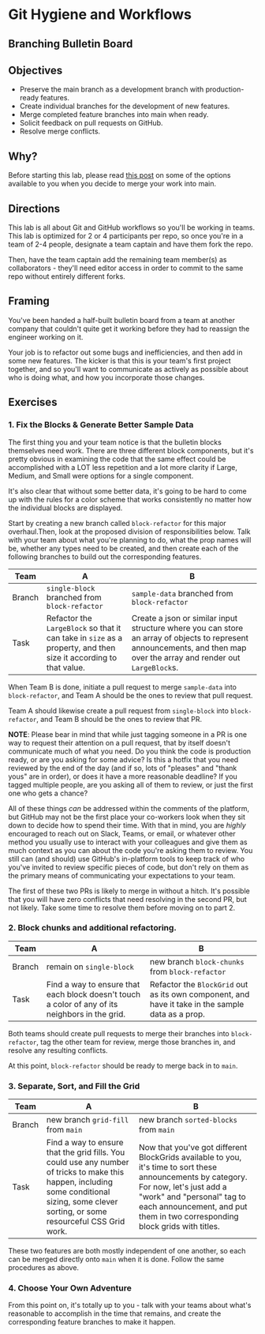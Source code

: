 # Git Hygiene and Workflows

## Branching Bulletin Board

## Objectives

- Preserve the main branch as a development branch with production-ready features.
- Create individual branches for the development of new features.
- Merge completed feature branches into main when ready.
- Solicit feedback on pull requests on GitHub.
- Resolve merge conflicts.

## Why?

Before starting this lab, please read [this post](https://cloudfour.com/thinks/squashing-your-pull-requests) on some of the options available to you when you decide to merge your work into main.

## Directions

This lab is all about Git and GitHub workflows so you'll be working in teams. This lab is optimized for 2 or 4 participants per repo, so once you're in a team of 2-4 people, designate a team captain and have them fork the repo.

Then, have the team captain add the remaining team member(s) as collaborators - they'll need editor access in order to commit to the same repo without entirely different forks.

## Framing

You've been handed a half-built bulletin board from a team at another company that couldn't quite get it working before they had to reassign the engineer working on it.

Your job is to refactor out some bugs and inefficiencies, and then add in some new features. The kicker is that this is your team's first project together, and so you'll want to communicate as actively as possible about who is doing what, and how you incorporate those changes.

## Exercises

### 1. Fix the Blocks & Generate Better Sample Data

The first thing you and your team notice is that the bulletin blocks themselves need work. There are three different block components, but it's pretty obvious in examining the code that the same effect could be accomplished with a LOT less repetition and a lot more clarity if Large, Medium, and Small were options for a single component.

It's also clear that without some better data, it's going to be hard to come up with the rules for a color scheme that works consistently no matter how the individual blocks are displayed.

Start by creating a new branch called `block-refactor` for this major overhaul.Then, look at the proposed division of responsibilities below. Talk with your team about what you're planning to do, what the prop names will be, whether any types need to be created, and then create each of the following branches to build out the corresponding features.

| Team   | A                                                                                                                | B                                                                                                                                                                      |
| ------ | ---------------------------------------------------------------------------------------------------------------- | ---------------------------------------------------------------------------------------------------------------------------------------------------------------------- |
| Branch | `single-block` branched from `block-refactor`                                                                    | `sample-data` branched from `block-refactor`                                                                                                                           |
| Task   | Refactor the `LargeBlock` so that it can take in `size` as a property, and then size it according to that value. | Create a json or similar input structure where you can store an array of objects to represent announcements, and then map over the array and render out `LargeBlock`s. |

When Team B is done, initiate a pull request to merge `sample-data` into `block-refactor`, and Team A should be the ones to review that pull request.

Team A should likewise create a pull request from `single-block` into `block-refactor`, and Team B should be the ones to review that PR.

**NOTE**: Please bear in mind that while just tagging someone in a PR is one way to request their attention on a pull request, that by itself doesn't communicate much of what you need. Do you think the code is production ready, or are you asking for some advice? Is this a hotfix that you need reviewed by the end of the day (and if so, lots of "pleases" and "thank yous" are in order), or does it have a more reasonable deadline? If you tagged multiple people, are you asking all of them to review, or just the first one who gets a chance?

All of these things _can_ be addressed within the comments of the platform, but GitHub may not be the first place your co-workers look when they sit down to decide how to spend their time. With that in mind, you are _highly_ encouraged to reach out on Slack, Teams, or email, or whatever other method you usually use to interact with your colleagues and give them as much context as you can about the code you're asking them to review. You still can (and should) use GitHub's in-platform tools to keep track of who you've invited to review specific pieces of code, but don't rely on them as the primary means of communicating your expectations to your team.

The first of these two PRs is likely to merge in without a hitch. It's possible that you will have zero conflicts that need resolving in the second PR, but not likely. Take some time to resolve them before moving on to part 2.

### 2. Block chunks and additional refactoring.

| Team   | A                                                                                               | B                                                                                                 |
| ------ | ----------------------------------------------------------------------------------------------- | ------------------------------------------------------------------------------------------------- |
| Branch | remain on `single-block`                                                                        | new branch `block-chunks` from `block-refactor`                                                   |
| Task   | Find a way to ensure that each block doesn't touch a color of any of its neighbors in the grid. | Refactor the `BlockGrid` out as its own component, and have it take in the sample data as a prop. |

Both teams should create pull requests to merge their branches into `block-refactor`, tag the other team for review, merge those branches in, and resolve any resulting conflicts.

At this point, `block-refactor` should be ready to merge back in to `main`.

### 3. Separate, Sort, and Fill the Grid

| Team   | A                                                                                                                                                                                            | B                                                                                                                                                                                                                                                  |
| ------ | -------------------------------------------------------------------------------------------------------------------------------------------------------------------------------------------- | -------------------------------------------------------------------------------------------------------------------------------------------------------------------------------------------------------------------------------------------------- |
| Branch | new branch `grid-fill` from `main`                                                                                                                                                           | new branch `sorted-blocks` from `main`                                                                                                                                                                                                             |
| Task   | Find a way to ensure that the grid fills. You could use any number of tricks to make this happen, including some conditional sizing, some clever sorting, or some resourceful CSS Grid work. | Now that you've got different BlockGrids available to you, it's time to sort these announcements by category. For now, let's just add a "work" and "personal" tag to each announcement, and put them in two corresponding block grids with titles. |

These two features are both mostly independent of one another, so each can be merged directly onto `main` when it is done. Follow the same procedures as above.

### 4. Choose Your Own Adventure

From this point on, it's totally up to you - talk with your teams about what's reasonable to accomplish in the time that remains, and create the corresponding feature branches to make it happen.
